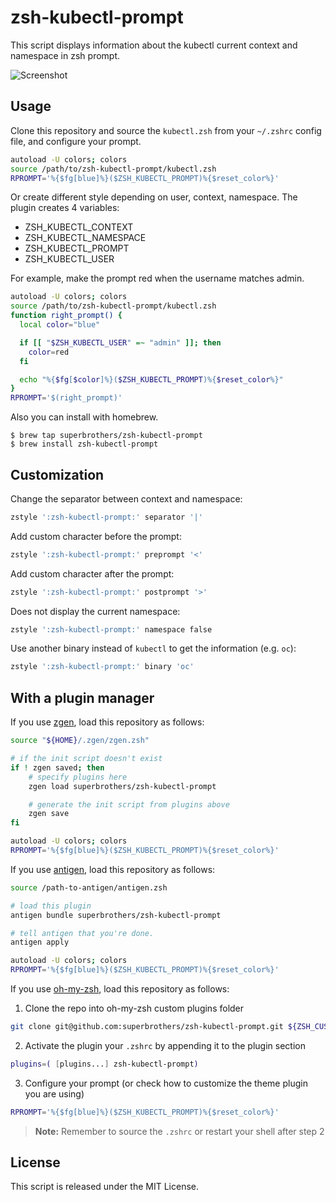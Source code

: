 # zsh-kubectl-prompt

This script displays information about the kubectl current context and namespace in zsh prompt.

![Screenshot](./images/screenshot001.png)

## Usage

Clone this repository and source the `kubectl.zsh` from your `~/.zshrc` config file, and configure your prompt.

```sh
autoload -U colors; colors
source /path/to/zsh-kubectl-prompt/kubectl.zsh
RPROMPT='%{$fg[blue]%}($ZSH_KUBECTL_PROMPT)%{$reset_color%}'
```

Or create different style depending on user, context, namespace.
The plugin creates 4 variables:
* ZSH_KUBECTL_CONTEXT
* ZSH_KUBECTL_NAMESPACE
* ZSH_KUBECTL_PROMPT
* ZSH_KUBECTL_USER

For example, make the prompt red when the username matches admin.
```sh
autoload -U colors; colors
source /path/to/zsh-kubectl-prompt/kubectl.zsh
function right_prompt() {
  local color="blue"

  if [[ "$ZSH_KUBECTL_USER" =~ "admin" ]]; then
    color=red
  fi

  echo "%{$fg[$color]%}($ZSH_KUBECTL_PROMPT)%{$reset_color%}"
}
RPROMPT='$(right_prompt)'
```

Also you can install with homebrew.

```console
$ brew tap superbrothers/zsh-kubectl-prompt
$ brew install zsh-kubectl-prompt
```

## Customization

Change the separator between context and namespace:

```sh
zstyle ':zsh-kubectl-prompt:' separator '|'
```

Add custom character before the prompt:

```sh
zstyle ':zsh-kubectl-prompt:' preprompt '<'
```

Add custom character after the prompt:

```sh
zstyle ':zsh-kubectl-prompt:' postprompt '>'
```

Does not display the current namespace:

```sh
zstyle ':zsh-kubectl-prompt:' namespace false
```

Use another binary instead of `kubectl` to get the information (e.g. `oc`):

```sh
zstyle ':zsh-kubectl-prompt:' binary 'oc'
```

## With a plugin manager

If you use [zgen](https://github.com/tarjoilija/zgen), load this repository as follows:

```sh
source "${HOME}/.zgen/zgen.zsh"

# if the init script doesn't exist
if ! zgen saved; then
    # specify plugins here
    zgen load superbrothers/zsh-kubectl-prompt

    # generate the init script from plugins above
    zgen save
fi

autoload -U colors; colors
RPROMPT='%{$fg[blue]%}($ZSH_KUBECTL_PROMPT)%{$reset_color%}'
```

If you use [antigen](https://github.com/zsh-users/antigen), load this repository as follows:

```sh
source /path-to-antigen/antigen.zsh

# load this plugin
antigen bundle superbrothers/zsh-kubectl-prompt

# tell antigen that you're done.
antigen apply

autoload -U colors; colors
RPROMPT='%{$fg[blue]%}($ZSH_KUBECTL_PROMPT)%{$reset_color%}'
```

If you use [oh-my-zsh](https://ohmyz.sh/), load this repository as follows:

1. Clone the repo into oh-my-zsh custom plugins folder

```sh
git clone git@github.com:superbrothers/zsh-kubectl-prompt.git ${ZSH_CUSTOM:-~/.oh-my-zsh/custom}/plugins/zsh-kubectl-prompt
```

2. Activate the plugin your `.zshrc` by appending it to the plugin section

```sh
plugins=( [plugins...] zsh-kubectl-prompt)
```

3. Configure your prompt (or check how to customize the theme plugin you are using)
```sh
RPROMPT='%{$fg[blue]%}($ZSH_KUBECTL_PROMPT)%{$reset_color%}'
```

> **Note:** Remember to source the `.zshrc` or restart your shell after step 2

## License

This script is released under the MIT License.
